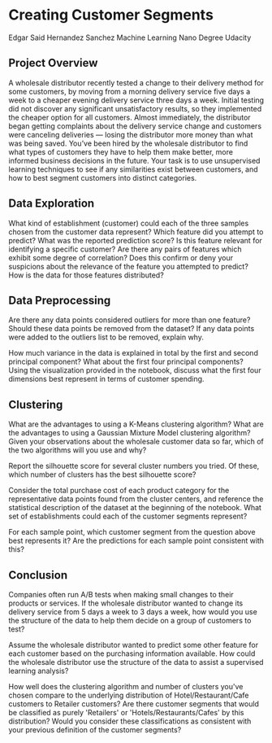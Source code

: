 Creating Customer Segments
==========================

Edgar Said Hernandez Sanchez
Machine Learning Nano Degree
Udacity

Project Overview
----------------

A wholesale distributor recently tested a change to their delivery method for some customers, by moving from a morning delivery service five days a week to a cheaper evening delivery service three days a week. Initial testing did not discover any significant unsatisfactory results, so they implemented the cheaper option for all customers. Almost immediately, the distributor began getting complaints about the delivery service change and customers were canceling deliveries — losing the distributor more money than what was being saved. You’ve been hired by the wholesale distributor to find what types of customers they have to help them make better, more informed business decisions in the future. Your task is to use unsupervised learning techniques to see if any similarities exist between customers, and how to best segment customers into distinct categories.

Data Exploration
----------------

What kind of establishment (customer) could each of the three samples chosen from the customer data represent?
Which feature did you attempt to predict? What was the reported prediction score? Is this feature relevant for identifying a specific customer?
Are there any pairs of features which exhibit some degree of correlation? Does this confirm or deny your suspicions about the relevance of the feature you attempted to predict? How is the data for those features distributed?

Data Preprocessing
------------------

Are there any data points considered outliers for more than one feature? Should these data points be removed from the dataset? If any data points were added to the outliers list to be removed, explain why.

How much variance in the data is explained in total by the first and second principal component? What about the first four principal components? Using the visualization provided in the notebook, discuss what the first four dimensions best represent in terms of customer spending.

Clustering
----------

What are the advantages to using a K-Means clustering algorithm? What are the advantages to using a Gaussian Mixture Model clustering algorithm? Given your observations about the wholesale customer data so far, which of the two algorithms will you use and why?

Report the silhouette score for several cluster numbers you tried. Of these, which number of clusters has the best silhouette score?

Consider the total purchase cost of each product category for the representative data points found from the cluster centers, and reference the statistical description of the dataset at the beginning of the notebook. What set of establishments could each of the customer segments represent?

For each sample point, which customer segment from the question above best represents it? Are the predictions for each sample point consistent with this?

Conclusion
----------

Companies often run A/B tests when making small changes to their products or services. If the wholesale distributor wanted to change its delivery service from 5 days a week to 3 days a week, how would you use the structure of the data to help them decide on a group of customers to test?

Assume the wholesale distributor wanted to predict some other feature for each customer based on the purchasing information available. How could the wholesale distributor use the structure of the data to assist a supervised learning analysis?

How well does the clustering algorithm and number of clusters you've chosen compare to the underlying distribution of Hotel/Restaurant/Cafe customers to Retailer customers? Are there customer segments that would be classified as purely 'Retailers' or 'Hotels/Restaurants/Cafes' by this distribution? Would you consider these classifications as consistent with your previous definition of the customer segments?
